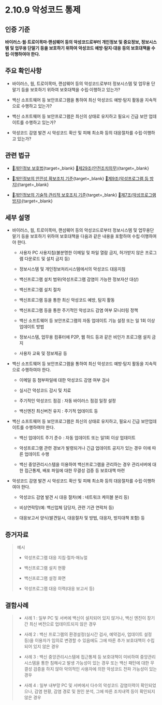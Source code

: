 # 2.10.9 악성코드 통제

## 인증 기준

**바이러스·웜·트로이목마·랜섬웨어 등의 악성코드로부터 개인정보 및 중요정보, 정보시스템 및 업무용 단말기 등을 보호하기 위하여 악성코드 예방·탐지·대응 등의 보호대책을 수립·이행하여야 한다.**

## 주요 확인사항

- 바이러스, 웜, 트로이목마, 랜섬웨어 등의 악성코드로부터 정보시스템 및 업무용 단말기 등을 보호하기 위하여 보호대책을 수립·이행하고 있는가?

- 백신 소프트웨어 등 보안프로그램을 통하여 최신 악성코드 예방·탐지 활동을 지속적으로 수행하고 있는가?

- 백신 소프트웨어 등 보안프로그램은 최신의 상태로 유지하고 필요시 긴급 보안 업데이트를 수행하고 있는가?

- 악성코드 감염 발견 시 악성코드 확산 및 피해 최소화 등의 대응절차를 수립·이행하고 있는가?

## 관련 법규

- [🔗개인정보 보호법][개인정보 보호법 제29조]{target=_blank} [🔗제29조(안전조치의무)][개인정보 보호법 제29조 부분]{target=_blank}

- [🔗개인정보의 안전성 확보조치 기준][개인정보의 안전성 확보조치 기준 제9조]{target=_blank} [🔗제9조(악성프로그램 등 방지)][개인정보의 안전성 확보조치 기준 제9조]{target=_blank}

- [🔗개인정보의 기술적·관리적 보호조치 기준][개인정보의 기술적·관리적 보호조치 기준 제7조]{target=_blank} [🔗제7조(악성프로그램 방지)][개인정보의 기술적·관리적 보호조치 기준 제7조]{target=_blank}

## 세부 설명

- 바이러스, 웜, 트로이목마, 랜섬웨어 등의 악성코드로부터 정보시스템 및 업무용단말기 등을 보호하기 위하여 보호대책을 다음과 같은 내용을 포함하여 수립·이행하여야 한다.

    - 사용자 PC 사용지침(불분명한 이메일 및 파일 열람 금지, 허가받지 않은 프로그램 다운로드 및 설치 금지 등)

    - 정보시스템 및 개인정보처리시스템에서의 악성코드 대응지침

    - 백신프로그램 설치 범위(악성프로그램 감염이 가능한 정보자산 대상)

    - 백신프로그램 설치 절차

    - 백신프로그램 등을 통한 최신 악성코드 예방, 탐지 활동

    - 백신프로그램 등을 통한 주기적인 악성코드 감염 여부 모니터링 정책

    - 백신 소프트웨어 등 보안프로그램의 자동 업데이트 기능 설정 또는 일 1회 이상 업데이트 방법

    - 정보시스템, 업무용 컴퓨터에 P2P, 웹 하드 등과 같은 비인가 프로그램 설치 금지

    - 사용자 교육 및 정보제공 등

- 백신 소프트웨어 등 보안프로그램을 통하여 최신 악성코드 예방·탐지 활동을 지속적으로 수행하여야 한다.

    - 이메일 등 첨부파일에 대한 악성코드 감염 여부 검사

    - 실시간 악성코드 감시 및 치료

    - 주기적인 악성코드 점검 : 자동 바이러스 점검 일정 설정

    - 백신엔진 최신버전 유지 : 주기적 업데이트 등

- 백신 소프트웨어 등 보안프로그램은 최신의 상태로 유지하고, 필요시 긴급 보안업데이트를 수행하여야 한다.

    - 백신 업데이트 주기 준수 : 자동 업데이트 또는 일1회 이상 업데이트

    - 악성프로그램 관련 경보가 발령되거나 긴급 업데이트 공지가 있는 경우 이에 따른 업데이트 수행

    - 백신 중앙관리시스템을 이용하여 백신프로그램을 관리하는 경우 관리서버에 대한 접근통제, 배포 파일에 대한 무결성 검증 등 보호대책 마련

- 악성코드 감염 발견 시 악성코드 확산 및 피해 최소화 등의 대응절차를 수립·이행하여야 한다.

    - 악성코드 감염 발견 시 대응 절차(예 : 네트워크 케이블 분리 등)

    - 비상연락망(예: 백신업체 담당자, 관련 기관 연락처 등)

    - 대응보고서 양식(발견일시, 대응절차 및 방법, 대응자, 방지대책 포함) 등

## 증거자료

> 예시
>
> - 악성프로그램 대응 지침·절차·매뉴얼
>
> - 백신프로그램 설치 현황
>
> - 백신프로그램 설정 화면
>
> - 악성프로그램 대응 이력(대응 보고서 등)

## 결함사례

> - 사례 1 : 일부 PC 및 서버에 백신이 설치되어 있지 않거나, 백신 엔진이 장기간 최신 버전으로 업데이트되지 않은 경우
>
> - 사례 2 : 백신 프로그램의 환경설정(실시간 검사, 예약검사, 업데이트 설정 등)을 이용자가 임의로 변경할 수 있음에도 그에 따른 추가 보호대책이 수립되어 있지 않은 경우
>
> - 사례 3 : 백신 중앙관리시스템에 접근통제 등 보호대책이 미비하여 중앙관리시스템을 통한 침해사고 발생 가능성이 있는 경우 또는 백신 패턴에 대한 무결성 검증을 하지 않아 악의적인 사용자에 의한 악성코드 전파 가능성이 있는 경우
>
> - 사례 4 : 일부 내부망 PC 및 서버에서 다수의 악성코드 감염이력이 확인되었으나, 감염 현황, 감염 경로 및 원인 분석, 그에 따른 조치내역 등이 확인되지 않은 경우

[개인정보 보호법 제29조]: https://www.law.go.kr/법령/개인정보보호법/(20240315,19234,20230314)/제29조 "개인정보 보호법 제29조"
[개인정보 보호법 제29조 부분]: https://www.law.go.kr/법령/개인정보보호법/제29조 "개인정보 보호법 제29조 부분"

[개인정보의 안전성 확보조치 기준 제9조]: https://www.law.go.kr/행정규칙/(개인정보보호위원회)개인정보의안전성확보조치기준/(2021-2,20210915)/제9조 "개인정보의 안전성 확보조치 기준 제9조"

[개인정보의 기술적·관리적 보호조치 기준 제7조]: https://www.law.go.kr/행정규칙/(개인정보보호위원회)개인정보의기술적·관리적보호조치기준/(2021-3,20210915)/제7조 "개인정보의 기술적·관리적 보호조치 기준 제7조"
